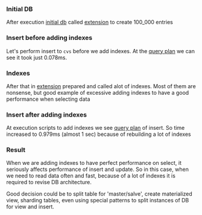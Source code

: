 ### Initial DB
After execution [initial db](../../initial-schema.sql)
called [extension](db_extension.sql) to create 100_000 entries

### Insert before adding indexes
Let's perform insert to `cvs` before we add indexes.
At the [query plan](insert_before_indexes.png) we can see it took just 0.078ms. 

### Indexes
After that in [extension](db_extension.sql) prepared and called alot of indexes.
Most of them are nonsense, but good example of excessive adding indexes
to have a good performance when selecting data

### Insert after adding indexes
At execution scripts to add indexes we see [query plan](insert_after_adding_indexes.png)
of insert.
So time increased to 0.979ms (almost 1 sec) because of rebuilding a lot of indexes

### Result
When we are adding indexes to have perfect performance on select,
it seriously affects performance of insert and update.
So in this case, when we need to read data often and fast,
because of a lot of indexes it is required to revise DB architecture.

Good decision could be to split table for 'master/salve', create materialized view,
sharding tables, even using special patterns to split instances of DB for
view and insert.
